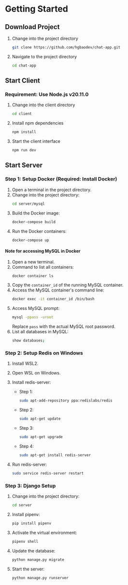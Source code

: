 # Getting Started

## Download Project
1. Change into the project directory

   ```bash
   git clone https://github.com/hgbaodev/chat-app.git
   ```
   
2. Navigate to the project directory

   ```bash
   cd chat-app
   ```

## Start Client
### Requirement: Use Node.js v20.11.0
1. Change into the client directory

   ```bash
   cd client
   ```

2. Install npm dependencies

   ```bash
   npm install
   ```

3. Start the client interface

   ```bash
   npm run dev
   ```

## Start Server

### Step 1: Setup Docker (Required: Install Docker)
1. Open a terminal in the project directory.
2. Change into the project directory:
   ```bash
   cd server/mysql
   ```
3. Build the Docker image:
   ```bash
   docker-compose build
   ```
4. Run the Docker containers:
   ```bash
   docker-compose up
   ```

#### Note for accessing MySQL in Docker
1. Open a new terminal.
2. Command to list all containers:
   ```bash
   docker container ls
   ```
3. Copy the `container_id` of the running MySQL container.
4. Access the MySQL container's command line:
   ```bash
   docker exec -it container_id /bin/bash
   ```
5. Access MySQL prompt:
   ```bash
   mysql -ppass -uroot
   ```
   Replace `pass` with the actual MySQL root password.
6. List all databases in MySQL:
   ```bash
   show databases;
   ```

### Step 2: Setup Redis on Windows
1. Install WSL2.
2. Open WSL on Windows.
3. Install redis-server:
   - Step 1:
     ```bash
     sudo apt-add-repository ppa:redislabs/redis
     ```
   - Step 2:
     ```bash
     sudo apt-get update
     ```
   - Step 3:
     ```bash
     sudo apt-get upgrade
     ```
   - Step 4:
     ```bash
     sudo apt-get install redis-server
     ```

4. Run redis-server:
   ```bash
   sudo service redis-server restart
   ```

### Step 3: Django Setup
1. Change into the project directory:
   ```bash
   cd server
   ```
2. Install pipenv:
   ```bash
   pip install pipenv
   ```
3. Activate the virtual environment:
   ```bash
   pipenv shell
   ```
4. Update the database:
   ```bash
   python manage.py migrate
   ```
5. Start the server:
   ```bash
   python manage.py runserver
   ```